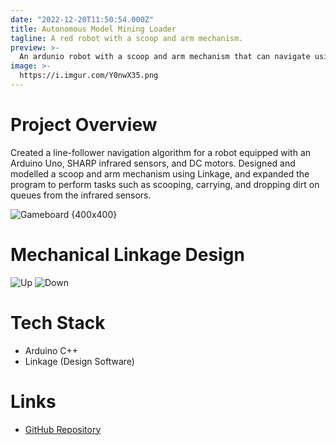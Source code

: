 ```yaml
---
date: "2022-12-20T11:50:54.000Z"
title: Autonomous Model Mining Loader
tagline: A red robot with a scoop and arm mechanism.
preview: >-
  An ardunio robot with a scoop and arm mechanism that can navigate using line-following, and pick and place objects. Cover generated by DALLE-3.
image: >-
  https://i.imgur.com/Y0nwX35.png
---
```


# Project Overview

Created a line-follower navigation algorithm for a robot equipped with an Arduino Uno, SHARP infrared sensors, and DC motors. Designed and modelled a scoop and arm mechanism using Linkage, and expanded the program to perform tasks such as scooping, carrying, and dropping dirt on queues from the infrared sensors.

![Gameboard {400x400}](https://i.imgur.com/ioj2Dz9.png)

# Mechanical Linkage Design

![Up](https://i.imgur.com/vdXwthr.png)
![Down](https://i.imgur.com/avLETse.png)

# Tech Stack

- Arduino C++
- Linkage (Design Software)

# Links

- [GitHub Repository](https://github.com/sabrinabutton/autonomous_mining_loader)
